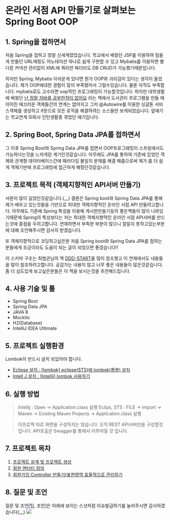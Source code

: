# 온라인 서점 API 만들기로 살펴보는 Spring Boot OOP

## 1. Spring을 접하면서
처음 Spring을 접하고 정말 신세계였었습니다. 학교에서 배웠던 JSP를 이용하여 힘들게 만들던 URL매핑도 어노테이션 하나로 쉽게 구현할 수 있고 Mybatis를 이용하면 별다른 커넥션 관리없이 XML에 쿼리만 짜더라도 DB CRUD가 가능했기때문입니다.

하지만 Spring, Mybatis 아쉬운게 있다면 뭔가 OOP와 괴리감이 있다는 생각이 들었습니다. 제가 OOP에대한 경험이 많이 부족했어서 그럴수있습니다. 물론 아직도 부족합니다. mybatis로도 고수라면 oop적인 프로그래밍이 가능할것입니다. 하지만 대학생활에 배웠던 [난 정말 자바를 공부한적이 없어요](https://book.naver.com/bookdb/book_detail.nhn?bid=6056781) 라는 책에서 도서관리 프로그램을 만들 때 이어진 매끄러운 객체들간의 연계는 없어지고 그저 @Autowire를 이용한 싱글톤 서비스객체를 생성하고 if문으로 모든 로직을 해결하려는 소스들만 보게되었습니다. 앞얘기는 학교연계 SI회사 인턴생활중 겪었던 얘기입니다.

## 2. Spring Boot, Spring Data JPA를 접하면서
그 이후 Spring Boot와 Spring Data JPA를 접면서 OOP프로그래밍이 스프링에서도 가능하다는것을 느끼게된 계기인것같습니다. 아무래도 JPA를 통하여 기존에 있었던 객체와 관계형 데이터베이스간에 패러다임 불일치 문제를 해결 해줌으로써 제가 좀 더 쉽게 객체기반에 프로그래밍에 접근하게 해줬던것같습니다.



## 3. 프로젝트 목적 (객체지향적인 API서버 만들기)
서론이 많이 길었던것같습니다.(__) 결론은 Spring boot와 Spring Data JPA를 통해 제가 배우고 있는것들을 기반으로 최대한 객체지향적인 온라인 서점 API 만들려고합니다. 아무래도 기존에 Spring 특성을 이용해 게시판만들기등의 좋은책들이 많이 나와있기때문에 Spring의 특성보다는 저는 최대한 객체지향적인 온라인 서점 API서버를 만드는것에 중점을 두려고합니다. 연재하면서 부족한 부분이 많으니 잘알지 못하고있는부분에 대해 조언해주시면 감사히 받겠습니다. 

또 객체지향적으로 코딩하고싶은분 처음 Spring boot와 Spring Data JPA를 접하는분들에게 조금이라도 도움이 되는 글이 되었으면 좋겠습니다!!

이 스키마 구조는 최범균님의 책 [DDD-START](https://book.naver.com/bookdb/book_detail.nhn?bid=10615650)를 많이 참조했고 이 연재에서도 내용들을 많이 참조하려고합니다. 공감가는 내용이 많고 너무 좋은 내용들이 많은것같습니다. 좀 더 심도있게 보고싶은분들은 이 책을 보시는것을 추천해드립니다.


## 4. 사용 기술 및 툴
* Spring Boot
* Spring Data JPA
* JAVA 8
* Mockito
* H2(Database)
* IntelliJ IDEA Ultimate

## 5. 프로젝트 실행환경
Lombok이 반드시 설치 되있어야 합니다.
* [Eclipse 설치 : [lombok] eclipse(STS)에 lombok(롬복) 설치](http://countryxide.tistory.com/16)
* [Intell J 설치 : [Intellij] lombok 사용하기](http://blog.woniper.net/229)


## 6. 실행 방법
> Intellij : Open -> Application.class 실행
> Eclips, STS : FILE -> Import -> Maven -> Existing Maven Projects -> Application.class 실행

> 이프로젝 따로 화면을 구성하지는 않습니다. 오직 REST API서버만을 구성할것입니다. API호출은 Swagger를 통해서 이루어질 것 입니다.

## 7. 프로젝트 목차

1. [프로젝트 설계 및 프로젝트 생성](https://github.com/minwan1/online-book-store/blob/master/doc/book-1.md)
2. [회원 엔터티 정의](https://github.com/minwan1/online-book-store/blob/master/doc/book-2.md)
3. [회원가입 Controller 만들기(표현영역 효율적으로 관리하기](https://github.com/minwan1/online-book-store/blob/master/doc/book-3.md)







## 8. 질문 및 조언
질문 및 조언[팁, 조언]은 아래에 보이는 스샷처럼 이슈발급하기를 눌러주시면 감사하겠습니다(__)
![](https://i.imgur.com/YJFBcbV.png)


